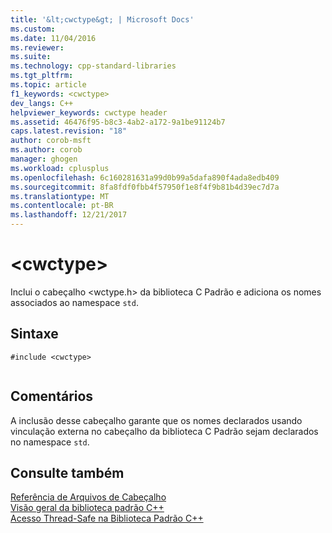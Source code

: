 ```yaml
---
title: '&lt;cwctype&gt; | Microsoft Docs'
ms.custom: 
ms.date: 11/04/2016
ms.reviewer: 
ms.suite: 
ms.technology: cpp-standard-libraries
ms.tgt_pltfrm: 
ms.topic: article
f1_keywords: <cwctype>
dev_langs: C++
helpviewer_keywords: cwctype header
ms.assetid: 46476f95-b8c3-4ab2-a172-9a1be91124b7
caps.latest.revision: "18"
author: corob-msft
ms.author: corob
manager: ghogen
ms.workload: cplusplus
ms.openlocfilehash: 6c160281631a99d0b99a5dafa890f4ada8edb409
ms.sourcegitcommit: 8fa8fdf0fbb4f57950f1e8f4f9b81b4d39ec7d7a
ms.translationtype: MT
ms.contentlocale: pt-BR
ms.lasthandoff: 12/21/2017
---
```

# <a name="ltcwctypegt"></a>&lt;cwctype&gt;
Inclui o cabeçalho \<wctype.h> da biblioteca C Padrão e adiciona os nomes associados ao namespace `std`.  
  
## <a name="syntax"></a>Sintaxe  
  
```  
#include <cwctype>  
  
```  
  
## <a name="remarks"></a>Comentários  
 A inclusão desse cabeçalho garante que os nomes declarados usando vinculação externa no cabeçalho da biblioteca C Padrão sejam declarados no namespace `std`.  
  
## <a name="see-also"></a>Consulte também  
 [Referência de Arquivos de Cabeçalho](../standard-library/cpp-standard-library-header-files.md)   
 [Visão geral da biblioteca padrão C++](../standard-library/cpp-standard-library-overview.md)   
 [Acesso Thread-Safe na Biblioteca Padrão C++](../standard-library/thread-safety-in-the-cpp-standard-library.md)



